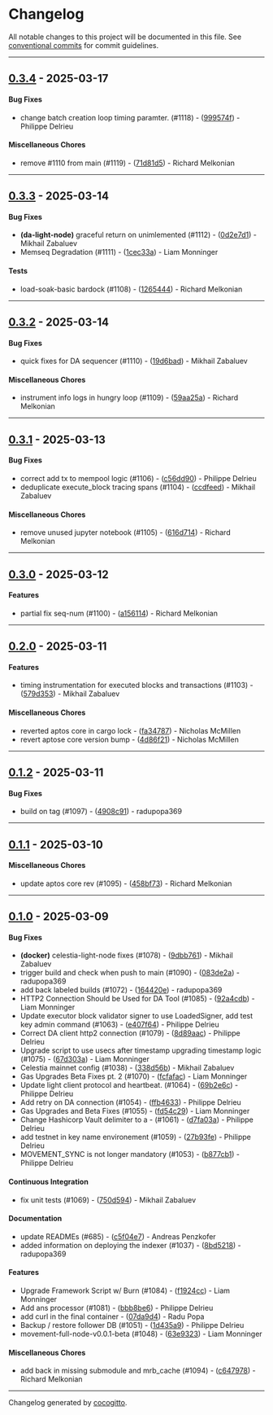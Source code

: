 # Changelog
All notable changes to this project will be documented in this file. See [conventional commits](https://www.conventionalcommits.org/) for commit guidelines.

- - -
## [0.3.4](https://github.com/movementlabsxyz/movement/compare/999574fd3726c0931601bd6908741ab9bf00ad98..0.3.4) - 2025-03-17
#### Bug Fixes
- change batch creation loop timing paramter. (#1118) - ([999574f](https://github.com/movementlabsxyz/movement/commit/999574fd3726c0931601bd6908741ab9bf00ad98)) - Philippe Delrieu
#### Miscellaneous Chores
- remove #1110 from main  (#1119) - ([71d81d5](https://github.com/movementlabsxyz/movement/commit/71d81d5a3e449fb7be61c309a21004d748849a7e)) - Richard Melkonian

- - -

## [0.3.3](https://github.com/movementlabsxyz/movement/compare/1cec33a2df0510c6e789998d7e0dd2d5ee49893b..0.3.3) - 2025-03-14
#### Bug Fixes
- **(da-light-node)** graceful return on unimlemented (#1112) - ([0d2e7d1](https://github.com/movementlabsxyz/movement/commit/0d2e7d185551be8df62e300ed32ff0ddfd0fa273)) - Mikhail Zabaluev
- Memseq Degradation (#1111) - ([1cec33a](https://github.com/movementlabsxyz/movement/commit/1cec33a2df0510c6e789998d7e0dd2d5ee49893b)) - Liam Monninger
#### Tests
- load-soak-basic bardock (#1108) - ([1265444](https://github.com/movementlabsxyz/movement/commit/126544476332e18abbdecd0eb131d9d515e78a92)) - Richard Melkonian

- - -

## [0.3.2](https://github.com/movementlabsxyz/movement/compare/19d6bad30f58c7647c05c95e763229d05c3c9713..0.3.2) - 2025-03-14
#### Bug Fixes
- quick fixes for DA sequencer (#1110) - ([19d6bad](https://github.com/movementlabsxyz/movement/commit/19d6bad30f58c7647c05c95e763229d05c3c9713)) - Mikhail Zabaluev
#### Miscellaneous Chores
- instrument info logs in hungry loop (#1109) - ([59aa25a](https://github.com/movementlabsxyz/movement/commit/59aa25a43ec6b02273c04944537b6d0b03d1a4f4)) - Richard Melkonian

- - -

## [0.3.1](https://github.com/movementlabsxyz/movement/compare/616d714d116e8361583eead2170fe0e7d0f8735c..0.3.1) - 2025-03-13
#### Bug Fixes
- correct add tx to mempool logic (#1106) - ([c56dd90](https://github.com/movementlabsxyz/movement/commit/c56dd9078622e800fe160514613cc1b596e35132)) - Philippe Delrieu
- deduplicate execute_block tracing spans (#1104) - ([ccdfeed](https://github.com/movementlabsxyz/movement/commit/ccdfeedb92fb425057669b7291c4eb86fc0e5d18)) - Mikhail Zabaluev
#### Miscellaneous Chores
- remove unused jupyter notebook (#1105) - ([616d714](https://github.com/movementlabsxyz/movement/commit/616d714d116e8361583eead2170fe0e7d0f8735c)) - Richard Melkonian

- - -

## [0.3.0](https://github.com/movementlabsxyz/movement/compare/a156114149ef6e7329fed7cd22d1420d3df2be94..0.3.0) - 2025-03-12
#### Features
- partial fix seq-num (#1100) - ([a156114](https://github.com/movementlabsxyz/movement/commit/a156114149ef6e7329fed7cd22d1420d3df2be94)) - Richard Melkonian

- - -

## [0.2.0](https://github.com/movementlabsxyz/movement/compare/4d86f21c69e1feac44a6e2897eeb68573b5929b5..0.2.0) - 2025-03-11
#### Features
- timing instrumentation for executed blocks and transactions (#1103) - ([579d353](https://github.com/movementlabsxyz/movement/commit/579d3538fb3e60e33008f5d1c801d43ada072a18)) - Mikhail Zabaluev
#### Miscellaneous Chores
- reverted aptos core in cargo lock - ([fa34787](https://github.com/movementlabsxyz/movement/commit/fa34787284b4766b690fd4d0c0b5e48f311eb031)) - Nicholas McMillen
- revert aptose core version bump - ([4d86f21](https://github.com/movementlabsxyz/movement/commit/4d86f21c69e1feac44a6e2897eeb68573b5929b5)) - Nicholas McMillen

- - -

## [0.1.2](https://github.com/movementlabsxyz/movement/compare/4908c91905d3732f8907d0bcf653e8d639f7491f..0.1.2) - 2025-03-11
#### Bug Fixes
- build on tag (#1097) - ([4908c91](https://github.com/movementlabsxyz/movement/commit/4908c91905d3732f8907d0bcf653e8d639f7491f)) - radupopa369

- - -

## [0.1.1](https://github.com/movementlabsxyz/movement/compare/458bf73817a0e53432492845817e8bf51710be75..0.1.1) - 2025-03-10
#### Miscellaneous Chores
- update aptos core rev (#1095) - ([458bf73](https://github.com/movementlabsxyz/movement/commit/458bf73817a0e53432492845817e8bf51710be75)) - Richard Melkonian

- - -

## [0.1.0](https://github.com/movementlabsxyz/movement/compare/8bd5218892a8e493a25309ef2e012463bc3c3543..0.1.0) - 2025-03-09
#### Bug Fixes
- **(docker)** celestia-light-node fixes (#1078) - ([9dbb761](https://github.com/movementlabsxyz/movement/commit/9dbb76125a4d4759ab4da19db83ef19ceb69cd90)) - Mikhail Zabaluev
- trigger build and check when push to main (#1090) - ([083de2a](https://github.com/movementlabsxyz/movement/commit/083de2a2f73851d1ad32d401b360281d3ef558b0)) - radupopa369
- add back labeled builds (#1072) - ([164420e](https://github.com/movementlabsxyz/movement/commit/164420e53d6992a74b610a0330cee1eeb3f7f9d4)) - radupopa369
- HTTP2 Connection Should be Used for DA Tool (#1085) - ([92a4cdb](https://github.com/movementlabsxyz/movement/commit/92a4cdb6781d8136966db9dfe8ec95e28204bc54)) - Liam Monninger
- Update executor block validator signer to use LoadedSigner, add test key admin command (#1063) - ([e407f64](https://github.com/movementlabsxyz/movement/commit/e407f641c854457e03daffc674c72eca19914e89)) - Philippe Delrieu
- Correct DA client http2 connection (#1079) - ([8d89aac](https://github.com/movementlabsxyz/movement/commit/8d89aac3e3d34736c3963eb6ac4edb1907ebfa22)) - Philippe Delrieu
- Upgrade script to use usecs after timestamp upgrading timestamp logic (#1075) - ([67d303a](https://github.com/movementlabsxyz/movement/commit/67d303af80cbd1dce41bd7710352caeb2341ac2d)) - Liam Monninger
- Celestia mainnet config (#1038) - ([338d56b](https://github.com/movementlabsxyz/movement/commit/338d56b724fabc4b54e6bef1c74a95f0fb4528c6)) - Mikhail Zabaluev
- Gas Upgrades Beta Fixes pt. 2 (#1070) - ([fcfafac](https://github.com/movementlabsxyz/movement/commit/fcfafac3b03ec01f0afacf07cde84d84100cc6e4)) - Liam Monninger
- Update light client protocol and heartbeat. (#1064) - ([69b2e6c](https://github.com/movementlabsxyz/movement/commit/69b2e6cab8247f49fc231a6c1a0ea1fa665a0161)) - Philippe Delrieu
- Add retry on DA connection (#1054) - ([ffb4633](https://github.com/movementlabsxyz/movement/commit/ffb463324321b06e21fc08cbbfd75304f7c4b3fe)) - Philippe Delrieu
- Gas Upgrades and Beta Fixes (#1055) - ([fd54c29](https://github.com/movementlabsxyz/movement/commit/fd54c29fffb81c38c2321f4393a9ffbf23d00c77)) - Liam Monninger
- Change Hashicorp Vault delimiter to a - (#1061) - ([d7fa03a](https://github.com/movementlabsxyz/movement/commit/d7fa03a30922b38b888bee1799615dab3e55d20f)) - Philippe Delrieu
- add testnet in key name environement (#1059) - ([27b93fe](https://github.com/movementlabsxyz/movement/commit/27b93fe3d3752c016213c6aa14b974611818860d)) - Philippe Delrieu
- MOVEMENT_SYNC is not longer mandatory  (#1053) - ([b877cb1](https://github.com/movementlabsxyz/movement/commit/b877cb11465a1c57c06d603d6f02eac60280b8f8)) - Philippe Delrieu
#### Continuous Integration
- fix unit tests (#1069) - ([750d594](https://github.com/movementlabsxyz/movement/commit/750d5947867668321dfc8792b4a75c6071639899)) - Mikhail Zabaluev
#### Documentation
- update READMEs (#685) - ([c5f04e7](https://github.com/movementlabsxyz/movement/commit/c5f04e7008a3aa7bfaaefe1de308fd31d34fec62)) - Andreas Penzkofer
- added information on deploying the indexer (#1037) - ([8bd5218](https://github.com/movementlabsxyz/movement/commit/8bd5218892a8e493a25309ef2e012463bc3c3543)) - radupopa369
#### Features
- Upgrade Framework Script w/ Burn (#1084) - ([f1924cc](https://github.com/movementlabsxyz/movement/commit/f1924ccf5f7d161e9b24304fa75867afea8a8a68)) - Liam Monninger
- Add ans processor (#1081) - ([bbb8be6](https://github.com/movementlabsxyz/movement/commit/bbb8be6c665d7602862f6b26997ed8e72f8b0920)) - Philippe Delrieu
- add curl in the final container - ([07da9d4](https://github.com/movementlabsxyz/movement/commit/07da9d474992477125b6917ac2b0bd898de33a44)) - Radu Popa
- Backup / restore follower DB (#1051) - ([1d435a9](https://github.com/movementlabsxyz/movement/commit/1d435a9118afce0c271e453b441b33ca61fed0a6)) - Philippe Delrieu
- movement-full-node-v0.0.1-beta (#1048) - ([63e9323](https://github.com/movementlabsxyz/movement/commit/63e9323ef9d7bb7cba32b59d6b3a5d2eea6ae8e9)) - Liam Monninger
#### Miscellaneous Chores
- add back in missing submodule and mrb_cache (#1094) - ([c647978](https://github.com/movementlabsxyz/movement/commit/c64797837f8430bcb9aae3c88a1023d4198a0533)) - Richard Melkonian

- - -

Changelog generated by [cocogitto](https://github.com/cocogitto/cocogitto).